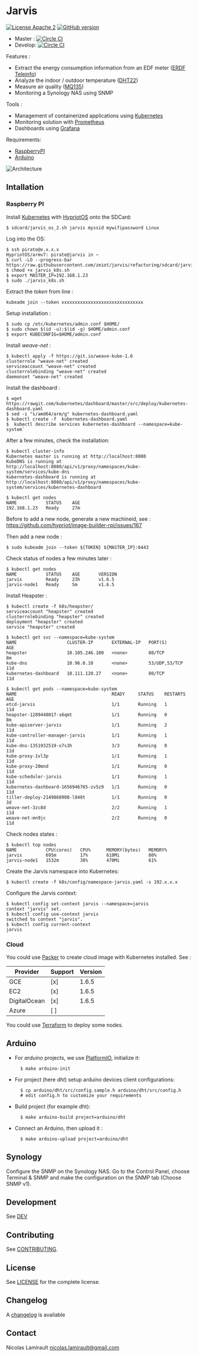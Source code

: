 # Jarvis

[![License Apache 2][badge-license]](LICENSE)
[![GitHub version](https://badge.fury.io/gh/zeiot%2Frasphome.svg)](https://badge.fury.io/gh/zeiot%2Frasphome)

* Master : [![Circle CI](https://circleci.com/gh/zeiot/jarvis/tree/master.svg?style=svg)](https://circleci.com/gh/zeiot/jarvis/tree/master)
* Develop: [![Circle CI](https://circleci.com/gh/zeiot/jarvis/tree/develop.svg?style=svg)](https://circleci.com/gh/zeiot/jarvis/tree/develop)

Features :

* Extract the energy consumption information from an EDF meter ([ERDF Teleinfo][])
* Analyze the indoor / outdoor temperature ([DHT22][])
* Measure air quality ([MQ135][])
* Monitoring a Synology NAS using SNMP

Tools :

* Management of containerized applications using [Kubernetes][]
* Monitoring solution with [Prometheus][]
* Dashboards using [Grafana][]

Requirements:

* [RaspberryPI][]
* [Arduino][]

![Architecture](jarvis.png)

## Intallation

### Raspberry PI

Install [Kubernetes][] with [HypriotOS][] onto the SDCard:

    $ sdcard/jarvis_os_2.sh jarvis myssid mywifipassword Linux

Log into the OS:

    $ ssh pirate@x.x.x.x
    HypriotOS/armv7: pirate@jarvis in ~
    $ curl -LO --progress-bar https://raw.githubusercontent.com/zeiot/jarvis/refactoring/sdcard/jarvis_k8s.sh
    $ chmod +x jarvis_k8s.sh
    $ export MASTER_IP=192.168.1.23
    $ sudo ./jarvis_k8s.sh

Extract the *token* from line :

    kubeadm join --token xxxxxxxxxxxxxxxxxxxxxxxxxxxxxxx

Setup installation :

    $ sudo cp /etc/kubernetes/admin.conf $HOME/
    $ sudo chown $(id -u):$(id -g) $HOME/admin.conf
    $ export KUBECONFIG=$HOME/admin.conf

Install *weave-net* :

    $ kubectl apply -f https://git.io/weave-kube-1.6
    clusterrole "weave-net" created
    serviceaccount "weave-net" created
    clusterrolebinding "weave-net" created
    daemonset "weave-net" created

Install the dashboard :

    $ wget https://rawgit.com/kubernetes/dashboard/master/src/deploy/kubernetes-dashboard.yaml
    $ sed -i "s/amd64/arm/g" kubernetes-dashboard.yaml
    $ kubectl create -f  kubernetes-dashboard.yaml
    $  kubectl describe services kubernetes-dashboard --namespace=kube-system`

After a few minutes, check the installation:

    $ kubectl cluster-info
    Kubernetes master is running at http://localhost:8080
    KubeDNS is running at http://localhost:8080/api/v1/proxy/namespaces/kube-system/services/kube-dns
    kubernetes-dashboard is running at http://localhost:8080/api/v1/proxy/namespaces/kube-system/services/kubernetes-dashboard

    $ kubectl get nodes
    NAME           STATUS    AGE
    192.168.1.23   Ready     27m

Before to add a new node, generate a new machineid, see : https://github.com/hypriot/image-builder-rpi/issues/167

Then add a new node :

    $ sudo kubeadm join --token ${TOKEN} ${MASTER_IP}:6443

Check status of nodes a few minutes later :

    $ kubectl get nodes
    NAME           STATUS    AGE       VERSION
    jarvis         Ready     23h       v1.6.5
    jarvis-node1   Ready     5m        v1.6.5

Install Heapster :

    $ kubectl create -f k8s/heapster/
    serviceaccount "heapster" created
    clusterrolebinding "heapster" created
    deployment "heapster" created
    service "heapster" created

    $ kubectl get svc --namespace=kube-system
    NAME                   CLUSTER-IP       EXTERNAL-IP   PORT(S)         AGE
    heapster               10.105.246.100   <none>        80/TCP          8m
    kube-dns               10.96.0.10       <none>        53/UDP,53/TCP   11d
    kubernetes-dashboard   10.111.120.27    <none>        80/TCP          11d

    $ kubectl get pods --namespace=kube-system
    NAME                                    READY     STATUS    RESTARTS   AGE
    etcd-jarvis                             1/1       Running   1          11d
    heapster-1289448017-s6qmt               1/1       Running   0          8m
    kube-apiserver-jarvis                   1/1       Running   2          11d
    kube-controller-manager-jarvis          1/1       Running   1          11d
    kube-dns-1351932519-x7s3h               3/3       Running   0          11d
    kube-proxy-1vl3p                        1/1       Running   1          11d
    kube-proxy-20mnd                        1/1       Running   0          11d
    kube-scheduler-jarvis                   1/1       Running   1          11d
    kubernetes-dashboard-1656946765-zv5z9   1/1       Running   0          11d
    tiller-deploy-2149868908-l848t          1/1       Running   0          3d
    weave-net-3zc8d                         2/2       Running   1          11d
    weave-net-mn9jc                         2/2       Running   0          11d

Check nodes states :

    $ kubectl top nodes
    NAME           CPU(cores)   CPU%      MEMORY(bytes)   MEMORY%
    jarvis         695m         17%       610Mi           80%
    jarvis-node1   1532m        38%       470Mi           61%

Create the Jarvis namespace into Kubernetes:

    $ kubectl create -f k8s/config/namespace-jarvis.yaml -s 192.x.x.x

Configure the Jarvis context:

    $ kubectl config set-context jarvis --namespace=jarvis
    context "jarvis" set.
    $ kubectl config use-context jarvis
    switched to context "jarvis".
    $ kubectl config current-context
    jarvis

### Cloud

You could use [Packer](https://packer.io) to create cloud image with Kubernetes installed.
See :

| Provider       | Support      | Version     |
| -------------- | -----------  | ------------|
| GCE            | [x]          | 1.6.5       |
| EC2            | [x]          | 1.6.5       |
| DigitalOcean   | [x]          | 1.6.5       |
| Azure          | [ ]          |             |

You could use [Terraform](https://terraform.io) to deploy some nodes.



## Arduino

* For *arduino* projects, we use [PlatformIO][], initialize it:

        $ make arduino-init

* For project (here *dht*) setup arduino devices client configurations:

        $ cp arduino/dht/src/config.sample.h arduino/dht/src/config.h
        # edit config.h to customize your requirements

* Build project (for example dht):

        $ make arduino-build project=arduino/dht

* Connect an Arduino, then upload it :

        $ make arduino-upload project=arduino/dht


## Synology

Configure the SNMP on the Synology NAS. Go to the Control Panel, choose Terminal & SNMP and make the configuration on the SNMP tab (Choose SNMP v1).


## Development

See [DEV](DEV.md)


## Contributing

See [CONTRIBUTING](CONTRIBUTING.md).


## License

See [LICENSE](LICENSE) for the complete license.


## Changelog

A [changelog](ChangeLog.md) is available


## Contact

Nicolas Lamirault <nicolas.lamirault@gmail.com>




[badge-license]: https://img.shields.io/badge/license-Apache2-green.svg?style=flat

[RaspberryPI]: https://www.raspberrypi.org/
[PlatformIO]: http://platformio.org/
[Arduino]: https://www.arduino.cc/

[HypriotOS]: http://blog.hypriot.com/

[Kubernetes]: https://kubernetes.io/
[Mosquitto]: https://mosquitto.org/
[Grafana]: http://grafana.org/
[Prometheus]: https://prometheus.io/

[Ansible]: https://www.ansible.com/

[ERDF Teleinfo]: http://www.erdf.fr/sites/default/files/ERDF-NOI-CPT_02E.pdf
[DHT22]: https://www.adafruit.com/products/385
[MQ135]: https://www.olimex.com/Products/Components/Sensors/SNS-MQ135/
